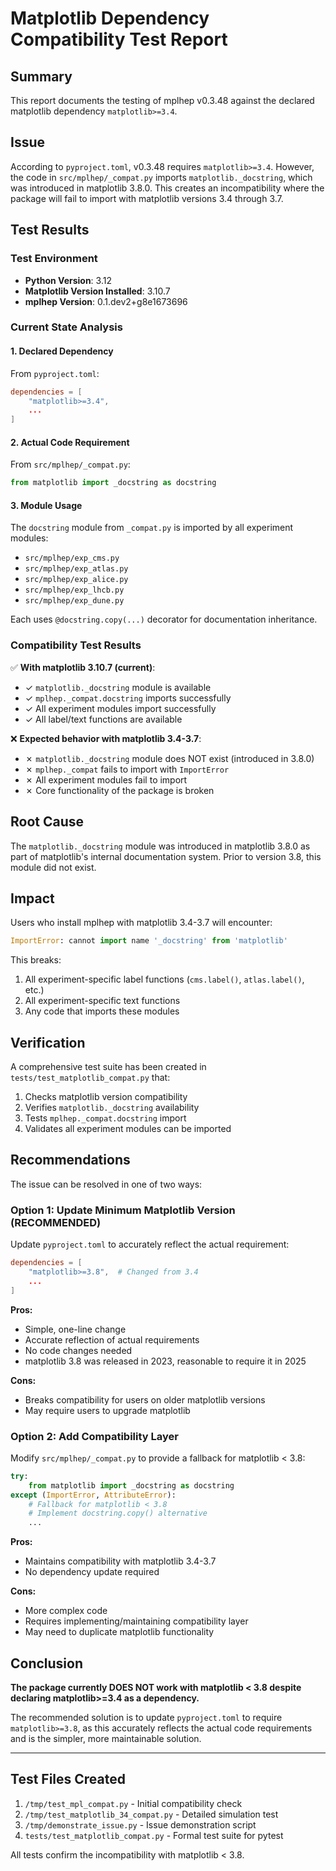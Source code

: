 # Matplotlib Dependency Compatibility Test Report

## Summary

This report documents the testing of mplhep v0.3.48 against the declared matplotlib dependency `matplotlib>=3.4`.

## Issue

According to `pyproject.toml`, v0.3.48 requires `matplotlib>=3.4`. However, the code in `src/mplhep/_compat.py` imports `matplotlib._docstring`, which was introduced in matplotlib 3.8.0. This creates an incompatibility where the package will fail to import with matplotlib versions 3.4 through 3.7.

## Test Results

### Test Environment
- **Python Version**: 3.12
- **Matplotlib Version Installed**: 3.10.7
- **mplhep Version**: 0.1.dev2+g8e1673696

### Current State Analysis

#### 1. Declared Dependency
From `pyproject.toml`:
```toml
dependencies = [
    "matplotlib>=3.4",
    ...
]
```

#### 2. Actual Code Requirement
From `src/mplhep/_compat.py`:
```python
from matplotlib import _docstring as docstring
```

#### 3. Module Usage
The `docstring` module from `_compat.py` is imported by all experiment modules:
- `src/mplhep/exp_cms.py`
- `src/mplhep/exp_atlas.py`
- `src/mplhep/exp_alice.py`
- `src/mplhep/exp_lhcb.py`
- `src/mplhep/exp_dune.py`

Each uses `@docstring.copy(...)` decorator for documentation inheritance.

### Compatibility Test Results

✅ **With matplotlib 3.10.7 (current)**:
- ✓ `matplotlib._docstring` module is available
- ✓ `mplhep._compat.docstring` imports successfully
- ✓ All experiment modules import successfully
- ✓ All label/text functions are available

❌ **Expected behavior with matplotlib 3.4-3.7**:
- ✗ `matplotlib._docstring` module does NOT exist (introduced in 3.8.0)
- ✗ `mplhep._compat` fails to import with `ImportError`
- ✗ All experiment modules fail to import
- ✗ Core functionality of the package is broken

## Root Cause

The `matplotlib._docstring` module was introduced in matplotlib 3.8.0 as part of matplotlib's internal documentation system. Prior to version 3.8, this module did not exist.

## Impact

Users who install mplhep with matplotlib 3.4-3.7 will encounter:
```python
ImportError: cannot import name '_docstring' from 'matplotlib'
```

This breaks:
1. All experiment-specific label functions (`cms.label()`, `atlas.label()`, etc.)
2. All experiment-specific text functions
3. Any code that imports these modules

## Verification

A comprehensive test suite has been created in `tests/test_matplotlib_compat.py` that:
1. Checks matplotlib version compatibility
2. Verifies `matplotlib._docstring` availability
3. Tests `mplhep._compat.docstring` import
4. Validates all experiment modules can be imported

## Recommendations

The issue can be resolved in one of two ways:

### Option 1: Update Minimum Matplotlib Version (RECOMMENDED)
Update `pyproject.toml` to accurately reflect the actual requirement:
```toml
dependencies = [
    "matplotlib>=3.8",  # Changed from 3.4
    ...
]
```

**Pros:**
- Simple, one-line change
- Accurate reflection of actual requirements
- No code changes needed
- matplotlib 3.8 was released in 2023, reasonable to require it in 2025

**Cons:**
- Breaks compatibility for users on older matplotlib versions
- May require users to upgrade matplotlib

### Option 2: Add Compatibility Layer
Modify `src/mplhep/_compat.py` to provide a fallback for matplotlib < 3.8:
```python
try:
    from matplotlib import _docstring as docstring
except (ImportError, AttributeError):
    # Fallback for matplotlib < 3.8
    # Implement docstring.copy() alternative
    ...
```

**Pros:**
- Maintains compatibility with matplotlib 3.4-3.7
- No dependency update required

**Cons:**
- More complex code
- Requires implementing/maintaining compatibility layer
- May need to duplicate matplotlib functionality

## Conclusion

**The package currently DOES NOT work with matplotlib < 3.8 despite declaring matplotlib>=3.4 as a dependency.**

The recommended solution is to update `pyproject.toml` to require `matplotlib>=3.8`, as this accurately reflects the actual code requirements and is the simpler, more maintainable solution.

---

## Test Files Created

1. `/tmp/test_mpl_compat.py` - Initial compatibility check
2. `/tmp/test_matplotlib_34_compat.py` - Detailed simulation test
3. `/tmp/demonstrate_issue.py` - Issue demonstration script
4. `tests/test_matplotlib_compat.py` - Formal test suite for pytest

All tests confirm the incompatibility with matplotlib < 3.8.
